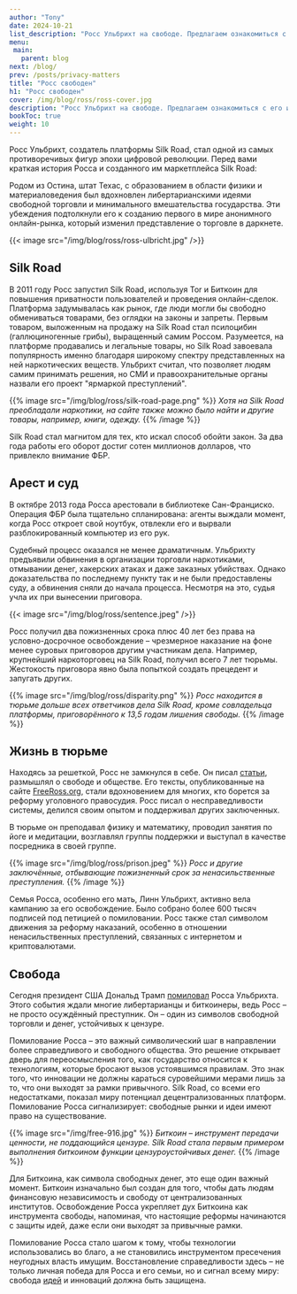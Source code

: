 ```yaml
---
author: "Tony"
date: 2024-10-21
list_description: "Росс Ульбрихт на свободе. Предлагаем ознакомиться с его историей."
menu:
 main:
   parent: blog
next: /blog/
prev: /posts/privacy-matters
title: "Росс свободен"
h1: "Росс свободен"
cover: /img/blog/ross/ross-cover.jpg
description: "Росс Ульбрихт на свободе. Предлагаем ознакомиться с его историей."
bookToc: true
weight: 10
---
```


Росс Ульбрихт, создатель платформы Silk Road, стал одной из самых противоречивых фигур эпохи цифровой революции. Перед вами краткая история Росса и созданного им маркетплейса Silk Road: 

Родом из Остина, штат Техас, с образованием в области физики и материаловедения был вдохновлен либертарианскими идеями свободной торговли и минимального вмешательства государства. Эти убеждения подтолкнули его к созданию первого в мире анонимного онлайн-рынка, который изменил представление о торговле в даркнете.

{{< image src="/img/blog/ross/ross-ulbricht.jpg" />}}

## Silk Road

В 2011 году Росс запустил Silk Road, используя Tor и Биткоин для повышения приватности пользователей и проведения онлайн-сделок. Платформа задумывалась как рынок, где люди могли бы свободно обмениваться товарами, без оглядки на законы и запреты. Первым товаром, выложенным на продажу на Silk Road стал псилоцибин (галлюциногенные грибы), выращенный самим Россом. Разумеется, на платформе продавались и легальные товары, но Silk Road завоевала популярность именно благодаря широкому спектру представленных на ней наркотических веществ. Ульбрихт считал, что позволяет людям самим принимать решения, но СМИ и правоохранительные органы назвали его проект "ярмаркой преступлений".

{{% image src="/img/blog/ross/silk-road-page.png" %}}
_Хотя на Silk Road преобладали наркотики, на сайте также можно было найти и другие товары, например, книги, одежду._
{{% /image %}}

Silk Road стал магнитом для тех, кто искал способ обойти закон. За два года работы его оборот достиг сотен миллионов долларов, что привлекло внимание ФБР.

## Арест и суд

В октябре 2013 года Росса арестовали в библиотеке Сан-Франциско. Операция ФБР была тщательно спланирована: агенты выждали момент, когда Росс откроет свой ноутбук, отвлекли его и вырвали разблокированный компьютер из его рук.

Судебный процесс оказался не менее драматичным. Ульбрихту предъявили обвинения в организации торговли наркотиками, отмывании денег, хакерских атаках и даже заказных убийствах. Однако доказательства по последнему пункту так и не были предоставлены суду, а обвинения сняли до начала процесса. Несмотря на это, судья учла их при вынесении приговора.

{{< image src="/img/blog/ross/sentence.jpeg" />}}

Росс получил два пожизненных срока плюс 40 лет без права на условно-досрочное освобождение – чрезмерное наказание на фоне менее суровых приговоров другим участникам дела. Например, крупнейший наркоторговец на Silk Road, получил всего 7 лет тюрьмы. Жестокость приговора явно была попыткой создать прецедент и запугать других.

{{% image src="/img/blog/ross/disparity.png" %}}
_Росс находится в тюрьме дольше всех ответчиков дела Silk Road, кроме совладельца платформы, приговорённого к 13,5 годам лишения свободы._ 
{{% /image %}}

## Жизнь в тюрьме

Находясь за решеткой, Росс не замкнулся в себе. Он писал [статьи](/bitcoin-svoboda/), размышлял о свободе и обществе. Его тексты, опубликованные на сайте [FreeRoss.org](https://freeross.org/), стали вдохновением для многих, кто борется за реформу уголовного правосудия. Росс писал о несправедливости системы, делился своим опытом и поддерживал других заключенных.

В тюрьме он преподавал физику и математику, проводил занятия по йоге и медитации, возглавлял группы поддержки и выступал в качестве посредника в своей группе.

{{% image src="/img/blog/ross/prison.jpeg" %}}
_Росс и другие заключённые, отбывающие пожизненный срок за ненасильственные преступления._
{{% /image %}}

Семья Росса, особенно его мать, Линн Ульбрихт, активно вела кампанию за его освобождение. Было собрано более 600 тысяч подписей под петицией о помиловании. Росс также стал символом движения за реформу наказаний, особенно в отношении ненасильственных преступлений, связанных с интернетом и криптовалютами.

## Свобода

Сегодня президент США Дональд Трамп [помиловал](https://truthsocial.com/@realDonaldTrump/113869112741612092) Росса Ульбрихта. Этого события ждали многие либертарианцы и биткоинеры, ведь Росс – не просто осуждённый преступник. Он – один из символов свободной торговли и денег, устойчивых к цензуре.

Помилование Росса – это важный символический шаг в направлении более справедливого и свободного общества. Это решение открывает дверь для переосмысления того, как государство относится к технологиям, которые бросают вызов устоявшимся правилам. Это знак того, что инновации не должны караться суровейшими мерами лишь за то, что они выходят за рамки привычного. Silk Road, со всеми его недостатками, показал миру потенциал децентрализованных платформ. Помилование Росса сигнализирует: свободные рынки и идеи имеют право на существование.

{{% image src="/img/free-916.jpg" %}}
_Биткоин – инструмент передачи ценности, не поддающийся цензуре. Silk Road стала первым примером выполнения биткоином функции цензуроустойчивых денег._
{{% /image %}}

Для Биткоина, как символа свободных денег, это еще один важный момент. Биткоин изначально был создан для того, чтобы дать людям финансовую независимость и свободу от централизованных институтов. Освобождение Росса укрепляет дух Биткоина как инструмента свободы, напоминая, что настоящие реформы начинаются с защиты идей, даже если они выходят за привычные рамки.

Помилование Росса стало шагом к тому, чтобы технологии использовались во благо, а не становились инструментом пресечения неугодных власть имущим. Восстановление справедливости здесь – не только личная победа для Росса и его семьи, но и сигнал всему миру: свобода [идей](/21-sposob/glava-1-bitcoin-eto-ideya/) и инноваций должна быть защищена.
